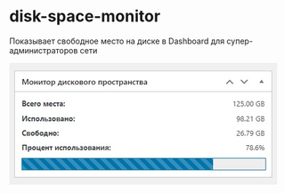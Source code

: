 # disk-space-monitor
Показывает свободное место на диске в Dashboard для супер-администраторов сети

<img src="https://github.com/Shad0vv/disk-space-monitor/blob/main/Preview.jpg?raw=true">
